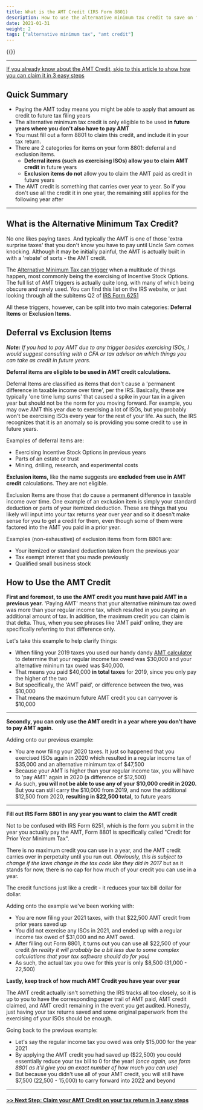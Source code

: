 ```yaml
---
title: What is the AMT Credit (IRS Form 8801)
description: How to use the alternative minimum tax credit to save on future tax returns
date: 2021-01-31
weight: 2
tags: ["alternative minimum tax", "amt credit"]
---
```

{{<disclaimer>}}

------------------

<a href="/articles/how_to_claim_amt_credit" class="next_up_link"> If you already know about the AMT Credit, skip to this article to show how you can claim it in 3 easy steps </h4></a>

Quick Summary
---

- Paying the AMT today means you might be able to apply that amount as credit to future tax filing years
- The alternative minimum tax credit is only eligible to be used **in future years where you don't also have to pay AMT**
- You must fill out a form 8801 to claim this credit, and include it in your tax return.
- There are 2 categories for items on your form 8801: deferral and exclusion items. 
	- **Deferral items (such as exercising ISOs) allow you to claim AMT credit** in future years 
	- **Exclusion items do not** allow you to claim the AMT paid as credit in future years
- The AMT credit is something that carries over year to year. So if you don't use all the credit it in one year, the remaining still applies for the following year after

------------------

What is the Alternative Minimum Tax Credit?
---

No one likes paying taxes. And typically the AMT is one of those 'extra surprise taxes' that you don't know you have to pay until Uncle Sam comes knocking. Although it may be initially painful, the AMT is actually built in with a 'rebate' of sorts - the AMT credit.

The [Alternative Minimum Tax can trigger](/articles/what-is-the-alternative-minimum-tax/) when a multitude of things happen, most commonly being the exercising of Incentive Stock Options. The full list of AMT triggers is actually quite long, with many of which being obscure and rarely used. You can find this list on the IRS website, or just looking through all the subitems Q2 of [IRS Form 6251](https://www.irs.gov/pub/irs-pdf/f6251.pdf)

All these triggers, however, can be split into two main categories: **Deferral Items** or **Exclusion Items**.

Deferral vs Exclusion Items
---

***Note:** If you had to pay AMT due to any trigger besides exercising ISOs, I would suggest consulting with a CFA or tax advisor on which things you can take as credit in future years.*

**Deferral items are eligible to be used in AMT credit calculations.**

Deferral Items are classified as items that don't cause a 'permanent difference in taxable income over time', per the IRS. Basically, these are typically 'one time lump sums' that caused a spike in your tax in a given year but should not be the norm for you moving forward. For example, you may owe AMT this year due to exercising a lot of ISOs, but you probably won't be exercising ISOs every year for the rest of your life. As such, the IRS recognizes that it is an anomaly so is providing you some credit to use in future years.

Examples of deferral items are:
- Exercising Incentive Stock Options in previous years
- Parts of an estate or trust
- Mining, drilling, research, and experimental costs

**Exclusion items,** like the name suggests are **excluded from use in AMT credit** calculations. They are not eligible.

Exclusion Items are those that do cause a permanent difference in taxable income over time. One example of an exclusion item is simply your standard deduction or parts of your itemized deduction. These are things that you likely will input into your tax returns year over year and so it doesn't make sense for you to get a credit for them, even though some of them were factored into the AMT you paid in a prior year.

Examples (non-exhaustive) of exclusion items from form 8801 are:
- Your itemized or standard deduction taken from the previous year
- Tax exempt interest that you made previously
- Qualified small business stock

How to Use the AMT Credit
---

**First and foremost, to use the AMT credit you must have paid AMT in a previous year.** 'Paying AMT' means that your alternative minimum tax owed was more than your regular income tax, which resulted in you paying an additional amount of tax. In addition, the maximum credit you can claim is that delta. Thus, when you see phrases like 'AMT paid' online, they are specifically referring to that difference only.

Let's take this example to help clarify things:
- When filing your 2019 taxes you used our handy dandy [AMT calculator](/amt-calculator/) to determine that your regular income tax owed was $30,000 and your alternative mininum tax owed was $40,000.
- That means you paid $40,000 **in total taxes** for 2019, since you only pay the higher of the two
- But specifically, the 'AMT paid', or difference between the two, was $10,000
- That means the maximum future AMT credit you can carryover is $10,000

------------------

**Secondly, you can only use the AMT credit in a year where you don't have to pay AMT again.**

Adding onto our previous example:
- You are now filing your 2020 taxes. It just so happened that you exercised ISOs again in 2020 which resulted in a regular income tax of $35,000 and an alternative minimum tax of $47,500
- Because your AMT is higher than your regular income tax, you will have to 'pay AMT' again in 2020 (a difference of $12,500)
- As such, **you will not be able to use any of your $10,000 credit in 2020.** But you can still carry the $10,000 from 2019, and now the additional $12,500 from 2020, **resulting in $22,500 total,** to future years

------------------

**Fill out IRS Form 8801 in any year you want to claim the AMT credit**

Not to be confused with IRS Form 6251, which is the form you submit in the year you actually pay the AMT, Form 8801 is specifically called "Credit for Prior Year Minimum Tax".

There is no maximum credit you can use in a year, and the AMT credit carries over in perpetuity until you run out. *Obviously, this is subject to change if the laws change in the tax code like they did in 2017* but as it stands for now, there is no cap for how much of your credit you can use in a year. 

The credit functions just like a credit - it reduces your tax bill dollar for dollar.

Adding onto the example we've been working with:
- You are now filing your 2021 taxes, with that $22,500 AMT credit from prior years saved up
- You did not exercise any ISOs in 2021, and ended up with a regular income tax owed of $31,000 and no AMT owed.
- After filling out Form 8801, it turns out you can use all $22,500 of your credit *(in reality it will probably be a bit less due to some complex calculations that your tax software should do for you)*
- As such, the actual tax you owe for this year is only $8,500 (31,000 - 22,500)

**Lastly, keep track of how much AMT Credit you have year over year**

The AMT credit actually isn't something the IRS tracks all too closely, so it is up to you to have the corresponding paper trail of AMT paid, AMT credit claimed, and AMT credit remaining in the event you get audited. Honestly, just having your tax returns saved and some original paperwork from the exercising of your ISOs should be enough.

Going back to the previous example:
- Let's say the regular income tax you owed was only $15,000 for the year 2021
- By applying the AMT credit you had saved up ($22,500) you could essentially reduce your tax bill to 0 for the year! *(once again, use form 8801 as it'll give you an exact number of how much you can use)*
- But because you didn't use all of your AMT credit, you will still have $7,500 (22,500 - 15,000) to carry forward into 2022 and beyond

------------------

<a href="/articles/how_to_claim_amt_credit" class="next_up_link"><h4> >> Next Step: Claim your AMT Credit on your tax return in 3 easy steps</h4></a>

